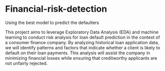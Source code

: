 # Financial-risk-detection
Using the best model to predict the defaulters

This project aims to leverage Exploratory Data Analysis (EDA)
and machine learning to conduct risk analysis for loan default
prediction in the context of a consumer finance company. By
analyzing historical loan application data, we will identify patterns
and factors that indicate whether a client is likely to default on their
loan payments. This analysis will assist the company in minimizing
financial losses while ensuring that creditworthy applicants are not
unfairly rejected.



